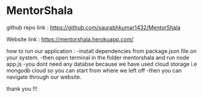 # MentorShala

github repo link : https://github.com/saurabhkumar1432/MentorShala


Website link : https://mentorshala.herokuapp.com/



how to run our application :
-install dependencies from package.json file on your system.
-then open terminal in the folder mentorshala and run node app.js
-you dont need any databse because we have used cloud storage i.e mongodb cloud so you can start from where we left off
-then you can navigate through our website.

thank you !!!




